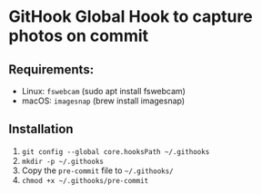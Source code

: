 # GitHook Global Hook to capture photos on commit

## Requirements:

- Linux: `fswebcam` (sudo apt install fswebcam)
- macOS: `imagesnap` (brew install imagesnap)

## Installation

1. `git config --global core.hooksPath ~/.githooks`
2. `mkdir -p ~/.githooks`
3. Copy the `pre-commit` file to `~/.githooks/`
4. `chmod +x ~/.githooks/pre-commit`

